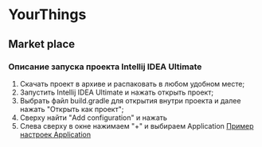# YourThings
## Market place
### Описание запуска проекта Intellij IDEA Ultimate
1. Скачать проект в архиве и распаковать в любом удобном месте;
2. Запустить Intellij IDEA Ultimate и нажать открыть проект;
3. Выбрать файл build.gradle для открытия внутри проекта и далее нажать "Открыть как проект";
4. Сверху найти "Add configuration" и нажать
5. Слева сверху в окне нажимаем "+" и выбираем Application [Пример настроек Application](https://ibb.co/BNm8v1z)

